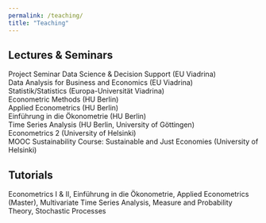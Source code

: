 ```yaml
---
permalink: /teaching/
title: "Teaching"
---
```



## Lectures & Seminars

Project Seminar Data Science & Decision Support (EU Viadrina)   
Data Analysis for Business and Economics (EU Viadrina)  
Statistik/Statistics (Europa-Universität Viadrina)  
Econometric Methods (HU Berlin)  
Applied Econometrics (HU Berlin)  
Einführung in die Ökonometrie (HU Berlin)  
Time Series Analysis (HU Berlin, University of Göttingen)  
Econometrics 2 (University of Helsinki)  
MOOC Sustainability Course: Sustainable and Just Economies (University of Helsinki)  

## Tutorials

Econometrics I & II, Einführung in die Ökonometrie, Applied Econometrics (Master), Multivariate Time Series Analysis, Measure and Probability Theory, Stochastic Processes

